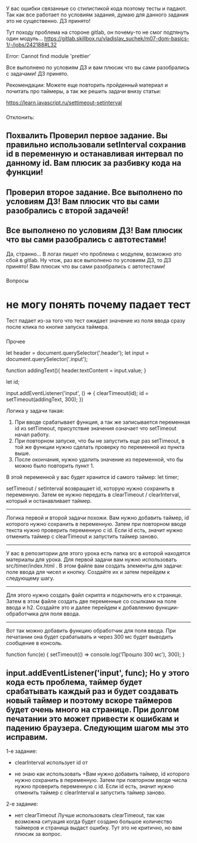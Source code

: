 У вас ошибки связанные со стилистикой кода поэтому тесты и падают. Так как все работает по условиям задания, думаю для данного задания это не существенно. ДЗ принято!

Тут походу проблема на стороне gitlab, он почему-то не смог подтянуть один модуль...
https://gitlab.skillbox.ru/vladislav_suchek/m07-dom-basics-1/-/jobs/242188#L32

Error: Cannot find module 'prettier'

Все выполнено по условиям ДЗ и вам плюсик что вы сами разобрались с задачами! ДЗ принято.

Рекомендации:
Можете еще повторить пройденный материал и почитать про таймеры, а так же решить задачи внизу статьи:

https://learn.javascript.ru/settimeout-setinterval

###
Отклонить:

###
Похвалить
Проверил первое задание. Вы правильно использовали setInterval сохранив id в переменную и останавливая интервал по данному id. Вам плюсик за разбивку кода на функции!
---
Проверил второе задание. Все выполнено по условиям ДЗ! Вам плюсик что вы сами разобрались с второй задачей!
---
Все выполнено по условиям ДЗ! Вам плюсик что вы сами разобрались с автотестами!
---
Да, странно... В логах пишет что проблема с модулем, возможно это сбой в gitlab. Ну чтож, раз все выполнено по условиям ДЗ, то ДЗ принято! Вам плюсик что вы сами разобрались с автотестами!


###
Вопросы

# не могу понять почему падает тест
Тест падает из-за того что тест ожидает значение из поля ввода сразу после клика по кнопке запуска таймера.


###
Прочее


let header = document.querySelector('.header');
let input = document.querySelector('.input');

function addingText(){
  header.textContent = input.value;
}

let id;

input.addEventListener('input', () => {
  clearTimeout(id);
  id = setTimeout(addingText, 300);
})



Логика у задачи такая:
1. При вводе срабатывает функция, а так же записывается переменная id из setTimeout, присутствие значения означает что setTimeout начал работу.
2. При повторном запуске, что бы не запустить еще раз setTimeout, в той же функции нужно сделать проверку по переменной из пункта выше.
3. После окончания, нужно удалить значение из переменной, что бы можно было повторить пункт 1.


В этой переменной у вас будет хранится id самого таймер:
let timer;

setTimeout / setInterval возвращает id, которую нужно сохранить в переменную. Затем ее нужно передать в сlearTimeout / clearInterval, который и останавливает таймер.

---
Логика первой и второй задачи похожи. Вам нужно добавить таймер, id которого нужно сохранить в переменную. Затем при повторном вводе текста нужно проверить переменную с id. Если id есть, значит нужно отменить таймер с сlearTimeout и запустить таймер заново.

---
У вас в репозитории для этого урока есть папка src в которой находятся материалы для урока. Для первой задачи вам нужно использовать src/timer/index.html . В этом файле вам создать элементы для задачи: поле ввода для чисел и кнопку. Создайте их и затем перейдем к следующему шагу.

---
Для этого нужно создать файл скрипта и подключить его к странице. Затем в этом файле создать две переменные со ссылками на поле ввода и h2. Создайте это и далее перейдем к добавлению функции-обработчика для поля ввода.

---
Вот так можно добавить функцию обработчик для поля ввода. При печатании она будет срабатывать и через 300 мс будет выводить сообщение в консоль.

function func(e) {
  setTimeout(() => console.log('Прошло 300 мс'), 300);
}

input.addEventListener('input', func);
Но у этого кода есть проблема, таймер будет срабатывать каждый раз и будет создавать новый таймер и поэтому  вскоре таймеров будет очень много на странице. При долгом печатании это может привести к ошибкам и падению браузера. Следующим шагом мы это исправим.
----
1-е задание:
-  clearInterval использует id от

- не знаю как использовать
+Вам нужно добавить таймер, id которого нужно сохранить в переменную. Затем при повторном вводе числа нужно проверить переменную с id. Если id есть, значит нужно отменить таймер с clearInterval и запустить таймер заново.

2-е задание:
- нет clearTimeout
Лучше использовать clearTimeout, так как возможна ситуация когда будет создано большое количество таймеров и страница выдаст ошибку. Тут это не критично, но вам плюсик за вопрос.
